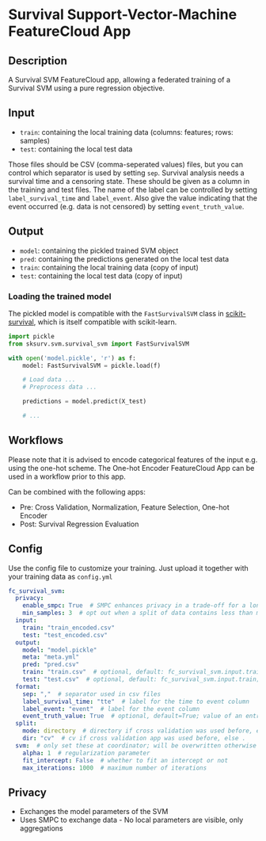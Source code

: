 # Survival Support-Vector-Machine FeatureCloud App

## Description
A Survival SVM FeatureCloud app, allowing a federated training of a Survival SVM using a pure regression objective.

## Input
- `train`: containing the local training data (columns: features; rows: samples)
- `test`: containing the local test data

Those files should be CSV (comma-seperated values) files, but you can control which separator is used by setting `sep`. 
Survival analysis needs a survival time and a censoring state. These should be given as a column in the training and 
test files. The name of the label can be controlled by setting `label_survival_time` and `label_event`. Also give the 
value indicating that the event occurred (e.g. data is not censored) by setting `event_truth_value`.

## Output
- `model`: containing the pickled trained SVM object
- `pred`: containing the predictions generated on the local test data
- `train`: containing the local training data (copy of input)
- `test`: containing the local test data (copy of input)

### Loading the trained model
The pickled model is compatible with the `FastSurvivalSVM` class in 
[scikit-survival](https://github.com/sebp/scikit-survival), which is itself compatible with scikit-learn.

```python
import pickle
from sksurv.svm.survival_svm import FastSurvivalSVM

with open('model.pickle', 'r') as f:
    model: FastSurvivalSVM = pickle.load(f)

    # Load data ...
    # Preprocess data ...

    predictions = model.predict(X_test)

    # ...
```

## Workflows
Please note that it is advised to encode categorical features of the input e.g. using the one-hot scheme.
The One-hot Encoder FeatureCloud App can be used in a workflow prior to this app.

Can be combined with the following apps:
- Pre: Cross Validation, Normalization, Feature Selection, One-hot Encoder
- Post: Survival Regression Evaluation

## Config
Use the config file to customize your training. Just upload it together with your training data as `config.yml`
```yml
fc_survival_svm:
  privacy:
    enable_smpc: True  # SMPC enhances privacy in a trade-off for a longer runtime, by only sending masked output to the aggregator.
    min_samples: 3  # opt out when a split of data contains less than min_samples; can not be set lower than 3
  input:
    train: "train_encoded.csv"
    test: "test_encoded.csv"
  output:
    model: "model.pickle"
    meta: "meta.yml"
    pred: "pred.csv"
    train: "train.csv"  # optional, default: fc_survival_svm.input.train; filename name for a copy of the train input
    test: "test.csv"  # optional, default: fc_survival_svm.input.train; filename name for a copy of the test input
  format:
    sep: ","  # separator used in csv files
    label_survival_time: "tte"  # label for the time to event column
    label_event: "event"  # label for the event column
    event_truth_value: True  # optional, default=True; value of an entry in the event column when an event occurred
  split:
    mode: directory  # directory if cross validation was used before, else file
    dir: "cv"  # cv if cross validation app was used before, else .
  svm:  # only set these at coordinator; will be overwritten otherwise
    alpha: 1  # regularization parameter
    fit_intercept: False  # whether to fit an intercept or not
    max_iterations: 1000  # maximum number of iterations
```

## Privacy
- Exchanges the model parameters of the SVM
- Uses SMPC to exchange data - No local parameters are visible, only aggregations
